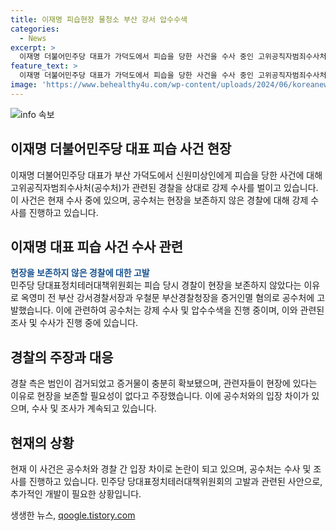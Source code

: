 ```yaml
---
title: 이재명 피습현장 물청소 부산 강서 압수수색
categories:
  - News
excerpt: >
  이재명 더불어민주당 대표가 가덕도에서 피습을 당한 사건을 수사 중인 고위공직자범죄수사처가 경찰을 상대로 강제 수사를 벌이고 있다. 피습 현장을 보존하지 않은 부산 강서경찰서에 대해 압수수색을 진행하며, 옥영미 전 강서경찰서장과 우철문 부산경찰청장을 증거인멸 혐의로 고발했다. 경찰은 현장을 보존하지 않고 페트병으로 물청소를 하며, 이에 대한 공수처의 조사가 이어지고 있다.
feature_text: >
  이재명 더불어민주당 대표가 가덕도에서 피습을 당한 사건을 수사 중인 고위공직자범죄수사처가 경찰을 상대로 강제 수사를 벌이고 있다. 피습 현장을 보존하지 않은 부산 강서경찰서에 대해 압수수색을 진행하며, 옥영미 전 강서경찰서장과 우철문 부산경찰청장을 증거인멸 혐의로 고발했다. 경찰은 현장을 보존하지 않고 페트병으로 물청소를 하며, 이에 대한 공수처의 조사가 이어지고 있다.
image: 'https://www.behealthy4u.com/wp-content/uploads/2024/06/koreanews.jpg'
---
```


<p><img src="https://www.behealthy4u.com/wp-content/uploads/2024/06/koreanews.jpg" alt="info 속보" /></p>

<h2 data-ke-size="size26">이재명 더불어민주당 대표 피습 사건 현장</h2>

<p data-ke-size="size16">이재명 더불어민주당 대표가 부산 가덕도에서 신원미상인에게 피습을 당한 사건에 대해 고위공직자범죄수사처(공수처)가 관련된 경찰을 상대로 강제 수사를 벌이고 있습니다. 이 사건은 현재 수사 중에 있으며, 공수처는 현장을 보존하지 않은 경찰에 대해 강제 수사를 진행하고 있습니다.</p>

<h2 data-ke-size="size26">이재명 대표 피습 사건 수사 관련</h2>

<p data-ke-size="size16"><b><span style="color: #1a5490;">현장을 보존하지 않은 경찰에 대한 고발</span></b><br>
민주당 당대표정치테러대책위원회는 피습 당시 경찰이 현장을 보존하지 않았다는 이유로 옥영미 전 부산 강서경찰서장과 우철문 부산경찰청장을 증거인멸 혐의로 공수처에 고발했습니다. 이에 관련하여 공수처는 강제 수사 및 압수수색을 진행 중이며, 이와 관련된 조사 및 수사가 진행 중에 있습니다.</p>

<h2 data-ke-size="size26">경찰의 주장과 대응</h2>

<p data-ke-size="size16">경찰 측은 범인이 검거되었고 증거물이 충분히 확보됐으며, 관련자들이 현장에 있다는 이유로 현장을 보존할 필요성이 없다고 주장했습니다. 이에 공수처와의 입장 차이가 있으며, 수사 및 조사가 계속되고 있습니다.</p>

<h2 data-ke-size="size26">현재의 상황</h2>

<p data-ke-size="size16">현재 이 사건은 공수처와 경찰 간 입장 차이로 논란이 되고 있으며, 공수처는 수사 및 조사를 진행하고 있습니다. 민주당 당대표정치테러대책위원회의 고발과 관련된 사안으로, 추가적인 개발이 필요한 상황입니다.</p>
생생한 뉴스, <a href="https://qoogle.tistory.com" rel="dofollow">qoogle.tistory.com</a>


